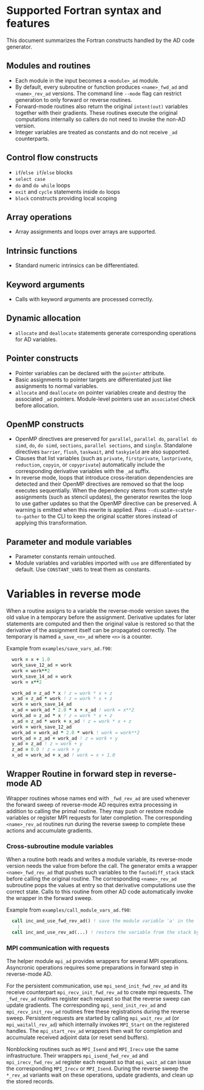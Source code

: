 # Supported Fortran syntax and features

This document summarizes the Fortran constructs handled by the AD code generator.

## Modules and routines
- Each module in the input becomes a `<module>_ad` module.
- By default, every subroutine or function produces `<name>_fwd_ad` and `<name>_rev_ad` versions. The command line `--mode` flag can restrict generation to only forward or reverse routines.
- Forward-mode routines also return the original `intent(out)` variables together with their gradients. These routines execute the original computations internally so callers do not need to invoke the non-AD version.
- Integer variables are treated as constants and do not receive `_ad` counterparts.

## Control flow constructs
- `if`/`else if`/`else` blocks
- `select case`
- `do` and `do while` loops
- `exit` and `cycle` statements inside `do` loops
- `block` constructs providing local scoping

## Array operations
- Array assignments and loops over arrays are supported.

## Intrinsic functions
- Standard numeric intrinsics can be differentiated.

## Keyword arguments
- Calls with keyword arguments are processed correctly.

## Dynamic allocation
- `allocate` and `deallocate` statements generate corresponding operations for AD variables.

## Pointer constructs
- Pointer variables can be declared with the `pointer` attribute.
- Basic assignments to pointer targets are differentiated just like assignments to normal variables.
- `allocate` and `deallocate` on pointer variables create and destroy the associated `_ad` pointers. Module-level pointers use an `associated` check before allocation.

## OpenMP constructs
- OpenMP directives are preserved for `parallel`, `parallel do`, `parallel do simd`, `do`,
  `do simd`, `sections`, `parallel sections`, and `single`.  Standalone directives
  `barrier`, `flush`, `taskwait`, and `taskyield` are also supported.
- Clauses that list variables (such as `private`, `firstprivate`, `lastprivate`,
  `reduction`, `copyin`, or `copyprivate`) automatically include the
  corresponding derivative variables with the `_ad` suffix.
- In reverse mode, loops that introduce cross‑iteration dependencies are detected and
  their OpenMP directives are removed so that the loop executes sequentially. When the
  dependency stems from scatter-style assignments (such as stencil updates), the
  generator rewrites the loop to use gather updates so that the OpenMP directive can be
  preserved. A warning is emitted when this rewrite is applied. Pass
  ``--disable-scatter-to-gather`` to the CLI to keep the original scatter stores
  instead of applying this transformation.

## Parameter and module variables
- Parameter constants remain untouched.
- Module variables and variables imported with `use` are differentiated by default. Use `CONSTANT_VARS` to treat them as constants.


# Variables in reverse mode

When a routine assigns to a variable the reverse-mode version saves the old value in a temporary before the assignment.
Derivative updates for later statements are computed and then the original value is restored so that the derivative of the assignment itself can be propagated correctly.
The temporary is named `a_save_<n>_ad` where `<n>` is a counter.

Example from `examples/save_vars_ad.f90`:

```fortran
  work = x + 1.0
  work_save_12_ad = work
  work = work**2
  work_save_14_ad = work
  work = x**2

  work_ad = z_ad * x ! z = work * x + z
  x_ad = z_ad * work ! z = work * x + z
  work = work_save_14_ad
  x_ad = work_ad * 2.0 * x + x_ad ! work = x**2
  work_ad = z_ad * x ! z = work * x + z
  x_ad = z_ad * work + x_ad ! z = work * x + z
  work = work_save_12_ad
  work_ad = work_ad * 2.0 * work ! work = work**2
  work_ad = z_ad + work_ad ! z = work + y
  y_ad = z_ad ! z = work + y
  z_ad = 0.0 ! z = work + y
  x_ad = work_ad + x_ad ! work = x + 1.0
```

## Wrapper Routine in forward step in reverse-mode AD

Wrapper routines whose names end with `_fwd_rev_ad` are used whenever the forward sweep of reverse-mode AD requires extra processing in addition to
calling the primal routine.
They may push or restore module variables or register MPI requests for later completion.
The corresponding `<name>_rev_ad` routines run during the reverse sweep to complete these actions and accumulate gradients.

### Cross-subroutine module variables

When a routine both reads and writes a module variable, its reverse-mode version needs the value from before the call.
The generator emits a wrapper `<name>_fwd_rev_ad` that pushes such variables to the `fautodiff_stack` stack before calling the original routine.
The corresponding `<name>_rev_ad` subroutine pops the values at entry so that derivative computations use the correct state.
Calls to this routine from other AD code automatically invoke the wrapper in the forward sweep.

Example from `examples/call_module_vars_ad.f90`:

```fortran
  call inc_and_use_fwd_rev_ad() ! save the module variable 'a' in the 'module_vars' module to the stack by calling fautodiff_stack_r4%push(a)
    :
  call inc_and_use_rev_ad(...) ! restore the variable from the stack by calling fautodiff_stack_r4%pop(a)
```

### MPI communication with requests

The helper module `mpi_ad` provides wrappers for several MPI operations.
Asyncronic operations requires some preparations in forward step in reverse-mode AD.

For the persistent communication, use `mpi_send_init_fwd_rev_ad` and its receive counterpart `mpi_recv_init_fwd_rev_ad` to create mpi requests.
The `_fwd_rev_ad` routines register each request so that the reverse sweep can update gradients.
The corresponding `mpi_send_init_rev_ad` and `mpi_recv_init_rev_ad` routines free these registrations during the reverse sweep.
Persistent requests are started by calling `mpi_wait_rev_ad` (or `mpi_waitall_rev_ad`) which internally invokes `MPI_Start` on the registered handles.
The `mpi_start_rev_ad` wrappers then wait for completion and accumulate received adjoint data (or reset send buffers).

Nonblocking routines such as `MPI_Isend` and `MPI_Irecv` use the same infrastructure.
Their wrappers `mpi_isend_fwd_rev_ad` and `mpi_irecv_fwd_rev_ad` register each request so that `mpi_wait_ad` can issue the corresponding `MPI_Irecv` or `MPI_Isend`.
During the reverse sweep the `*_rev_ad` variants wait on these operations, update gradients, and clean up the stored records.